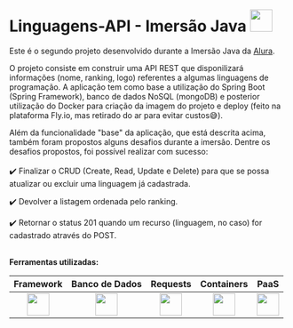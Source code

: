 # Linguagens-API - Imersão Java <img src="https://cdn.jsdelivr.net/gh/devicons/devicon/icons/java/java-original.svg" width="40" height="40" /> 

Este é o segundo projeto desenvolvido durante a Imersão Java da [Alura](https://www.alura.com.br/). 

O projeto consiste em construir uma API REST que disponilizará informações (nome, ranking, logo) referentes a algumas linguagens de programação. A aplicação tem como base a utilização do Spring Boot (Spring Framework), banco de dados NoSQL (mongoDB) e posterior utilização do Docker para criação da imagem do projeto e deploy (feito na plataforma Fly.io, mas retirado do ar para evitar custos😅).

Além da funcionalidade "base" da aplicação, que está descrita acima, também foram propostos alguns desafios durante a imersão. Dentre os desafios propostos, foi possível realizar com sucesso:
<br/><br/>
✔️ Finalizar o CRUD (Create, Read, Update e Delete) para que se possa atualizar ou excluir uma linguagem já cadastrada.

✔️ Devolver a listagem ordenada pelo ranking.

✔️ Retornar o status 201 quando um recurso (linguagem, no  caso) for cadastrado através do POST.
<br/><br/>

**Ferramentas utilizadas:**

| Framework  | Banco de Dados | Requests | Containers | PaaS    |
| :-----:    | :-----:        | :-----:        |:-----:    | :-----: |
| <img src="https://cdn.jsdelivr.net/gh/devicons/devicon/icons/spring/spring-original-wordmark.svg" width="40" height="40" /> | <img src="https://cdn.jsdelivr.net/gh/devicons/devicon/icons/mongodb/mongodb-original-wordmark.svg" width="40" height="40" /> | <img src="https://user-images.githubusercontent.com/7853266/44114706-9c72dd08-9fd1-11e8-8d9d-6d9d651c75ad.png" width="40" height="40" /> |<img src="https://cdn.jsdelivr.net/gh/devicons/devicon/icons/docker/docker-original.svg" width="40" height="40" />| <img src="https://fly.io/static/images/brand/logo-landscape.svg" width="40" height="40" />
